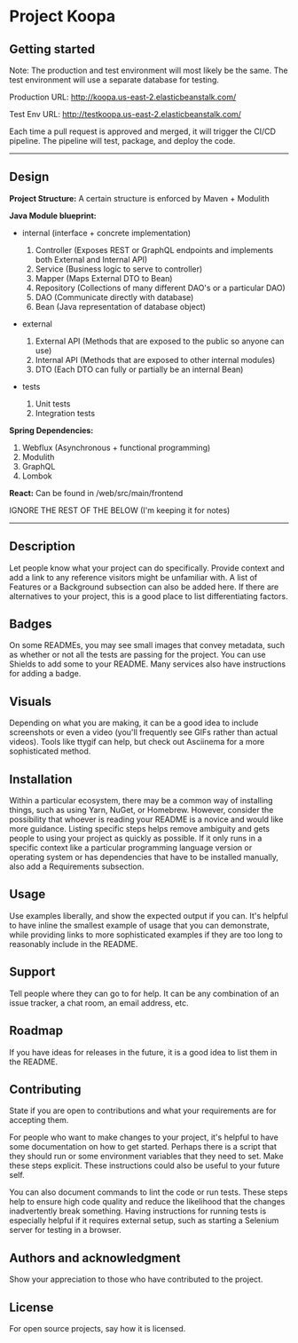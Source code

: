 # Project Koopa

## Getting started

Note: The production and test environment will most likely be the same. The test environment will use a separate database for testing.

Production URL: http://koopa.us-east-2.elasticbeanstalk.com/

Test Env URL: http://testkoopa.us-east-2.elasticbeanstalk.com/

Each time a pull request is approved and merged, it will trigger the CI/CD pipeline. The pipeline will test, package, and deploy the code.

---

## Design

**Project Structure:** A certain structure is enforced by Maven + Modulith

**Java Module blueprint:**

-   internal (interface + concrete implementation)

    1.  Controller (Exposes REST or GraphQL endpoints and implements both External and Internal API)
    2.  Service (Business logic to serve to controller)
    3.  Mapper (Maps External DTO to Bean)
    4.  Repository (Collections of many different DAO's or a particular DAO)
    5.  DAO (Communicate directly with database)
    6.  Bean (Java representation of database object)

-   external

    1.  External API (Methods that are exposed to the public so anyone can use)
    2.  Internal API (Methods that are exposed to other internal modules)
    3.  DTO (Each DTO can fully or partially be an internal Bean)

-   tests
    1.  Unit tests
    2.  Integration tests

**Spring Dependencies:**

1. Webflux (Asynchronous + functional programming)
2. Modulith
3. GraphQL
4. Lombok

**React:**
Can be found in /web/src/main/frontend

IGNORE THE REST OF THE BELOW (I'm keeping it for notes)

---

## Description

Let people know what your project can do specifically. Provide context and add a link to any reference visitors might be unfamiliar with. A list of Features or a Background subsection can also be added here. If there are alternatives to your project, this is a good place to list differentiating factors.

## Badges

On some READMEs, you may see small images that convey metadata, such as whether or not all the tests are passing for the project. You can use Shields to add some to your README. Many services also have instructions for adding a badge.

## Visuals

Depending on what you are making, it can be a good idea to include screenshots or even a video (you'll frequently see GIFs rather than actual videos). Tools like ttygif can help, but check out Asciinema for a more sophisticated method.

## Installation

Within a particular ecosystem, there may be a common way of installing things, such as using Yarn, NuGet, or Homebrew. However, consider the possibility that whoever is reading your README is a novice and would like more guidance. Listing specific steps helps remove ambiguity and gets people to using your project as quickly as possible. If it only runs in a specific context like a particular programming language version or operating system or has dependencies that have to be installed manually, also add a Requirements subsection.

## Usage

Use examples liberally, and show the expected output if you can. It's helpful to have inline the smallest example of usage that you can demonstrate, while providing links to more sophisticated examples if they are too long to reasonably include in the README.

## Support

Tell people where they can go to for help. It can be any combination of an issue tracker, a chat room, an email address, etc.

## Roadmap

If you have ideas for releases in the future, it is a good idea to list them in the README.

## Contributing

State if you are open to contributions and what your requirements are for accepting them.

For people who want to make changes to your project, it's helpful to have some documentation on how to get started. Perhaps there is a script that they should run or some environment variables that they need to set. Make these steps explicit. These instructions could also be useful to your future self.

You can also document commands to lint the code or run tests. These steps help to ensure high code quality and reduce the likelihood that the changes inadvertently break something. Having instructions for running tests is especially helpful if it requires external setup, such as starting a Selenium server for testing in a browser.

## Authors and acknowledgment

Show your appreciation to those who have contributed to the project.

## License

For open source projects, say how it is licensed.
